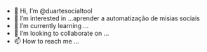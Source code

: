 - 👋 Hi, I’m @duartesocialtool
- 👀 I’m interested in ...aprender a automatização de misias sociais
- 🌱 I’m currently learning ...
- 💞️ I’m looking to collaborate on ...
- 📫 How to reach me ...

<!---
duartesocialtool/duartesocialtool is a ✨ special ✨ repository because its `README.md` (this file) appears on your GitHub profile.
You can click the Preview link to take a look at your changes.
--->
